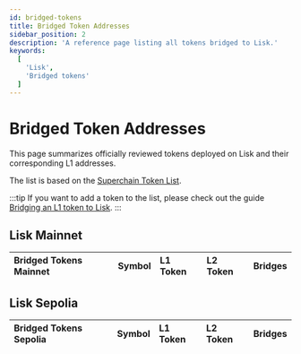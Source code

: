 ```yaml
---
id: bridged-tokens
title: Bridged Token Addresses
sidebar_position: 2
description: 'A reference page listing all tokens bridged to Lisk.'
keywords:
  [
    'Lisk',
    'Bridged tokens'
  ]
---
```


# Bridged Token Addresses

This page summarizes officially reviewed tokens deployed on Lisk and their corresponding L1 addresses.

The list is based on the [Superchain Token List](https://github.com/ethereum-optimism/ethereum-optimism.github.io).

:::tip
If you want to add a token to the list, please check out the guide [Bridging an L1 token to Lisk](/building-on-lisk/add-token-to-lisk/index.md).
:::

## Lisk Mainnet

| Bridged Tokens Mainnet | Symbol | L1 Token          | L2 Token           | Bridges |
| :--------------------- | :----- |:----------------- | :----------------- | :----- |

## Lisk Sepolia

| Bridged Tokens Sepolia | Symbol | L1 Token          | L2 Token           | Bridges |
| :--------------------- | :----- |:----------------- | :----------------- | :----- |
